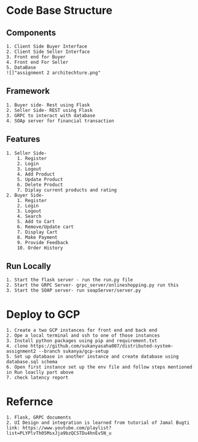 # Code Base Structure
## Components
    1. Client Side Buyer Interface
    2. Client Side Seller Interface
    3. Front end for Buyer
    4. Front end For Seller
    5. DataBase
    ![]"assignment 2 architechture.png"
## Framework
    1. Buyer side- Rest using Flask
    2. Seller Side- REST using Flask
    3. GRPC to interact with database
    4. SOAp server for financial transaction

## Features
    1. Seller Side-
        1. Register
        2. Login
        3. Logout
        4. Add Product
        5. Update Product
        6. Delete Product
        7. Diplay current products and rating
    2. Buyer Side-
        1. Register
        2. Login
        3. Logout
        4. Search
        5. Add to Cart
        6. Remove/Update cart
        7. Display Cart
        8. Make Payment
        9. Provide Feedback
        10. Order History
## Run Locally
    1. Start the flask server - run the run.py file
    2. Start the GRPC Server- grpc_server/onlineshopping.py run this
    3. Start the SOAP server- run soapServer/server.py

# Deploy to GCP
    1. Create a two GCP instances for front end and back end
    2. Ope a local terminal and ssh to one of those instances
    3. Install python packages using pip and requirement.txt
    4. clone https://github.com/sukanyasaha007/distributed-system-assignment2 --branch sukanya/gcp-setup
    5. Set up database in another instance and create database using database.sql schema
    6. Open first instance set up the env file and follow steps mentioned in Run loaclly part above
    7. check latency report
# Refernce
    1. Flask, GRPC documents
    2. UI Design and integration is learned from tutorial of Jamal Bugti
    link: https://www.youtube.com/playlist?list=PLYPlvTh05MsxJja9bzQCSTDu4hnEv5N_u
